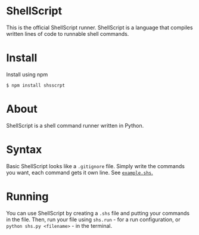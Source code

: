 # ShellScript
This is the official ShellScript runner. ShellScript is a language that compiles written lines of code to runnable shell commands.

# Install
Install using npm

    $ npm install shsscrpt
    
# About
ShellScript is a shell command runner written in Python.

# Syntax
Basic ShellScript looks like a `.gitignore` file. Simply write the commands you want, each command gets it own line. See [`example.shs`.](https://github.com/shellscript-lang/shellscript/blob/master/example.shs)

# Running
You can use ShellScript by creating a `.shs` file and putting your commands in the file. Then, run your file using `shs.run` - for a run configuration, or `python shs.py <filename>` - in the terminal. 
